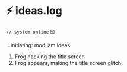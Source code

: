 # ⚡ ideas.log

`// system online` ☑️

...initiating: mod jam ideas<br>

1. Frog hacking the title screen
2. Frog appears, making the title screen glitch
